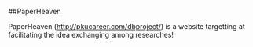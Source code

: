 ##PaperHeaven

PaperHeaven (http://pkucareer.com/dbproject/) is a website targetting at facilitating the idea exchanging among researches!